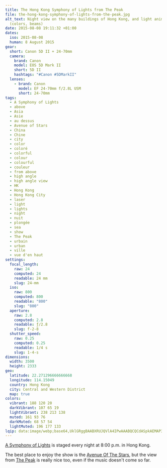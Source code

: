 ```yaml
---
title: The Hong Kong Symphony of Lights from The Peak
file: the-hong-kong-symphony-of-lights-from-the-peak.jpg
alt_text: Night view on the many buildings of Hong Kong, and light animations
  (colors, beams)
date: 2015-08-08 19:11:32 +01:00
dates:
  iso: 2015-08-08
  human: 8 August 2015
gear:
  short: Canon 5D II + 24-70mm
  camera:
    brand: Canon
    model: EOS 5D Mark II
    short: 5D II
    hashtags: "#Canon #5DMarkII"
  lenses:
    - brand: Canon
      model: EF 24-70mm f/2.8L USM
      short: 24-70mm
tags:
  - A Symphony of Lights
  - above
  - Asia
  - Asie
  - au dessus
  - Avenue of Stars
  - China
  - Chine
  - city
  - color
  - coloré
  - colorful
  - colour
  - colourful
  - couleur
  - from above
  - high angle
  - high angle view
  - HK
  - Hong Kong
  - Hong Kong City
  - laser
  - light
  - lights
  - night
  - nuit
  - plongée
  - sea
  - show
  - The Peak
  - urbain
  - urban
  - ville
  - vue d'en haut
settings:
  focal_length:
    raw: 24
    computed: 24
    readable: 24 mm
    slug: 24-mm
  iso:
    raw: 800
    computed: 800
    readable: "800"
    slug: "800"
  aperture:
    raw: 2.8
    computed: 2.8
    readable: ƒ/2.8
    slug: f-2-8
  shutter_speed:
    raw: 0.25
    computed: 0.25
    readable: 1/4 s
    slug: 1-4-s
dimensions:
  width: 3500
  height: 2333
geo:
  latitude: 22.271296666666668
  longitude: 114.15049
  country: Hong Kong
  city: Central and Western District
  map: true
colors:
  vibrant: 188 120 20
  darkVibrant: 107 65 19
  lightVibrant: 238 213 138
  muted: 161 93 76
  darkMuted: 68 57 54
  lightMuted: 196 177 133
lqip: data:image/webp;base64,UklGRggBAABXRUJQVlA4IPwAAABQCQCdASpkAEMAP3GmwVi7ti+jsHjrS3AuCWUA0FQ8ewIKXHWdxmh+9TdeAhkpvlOGVuEyRol7MFCBGRlz6CQBSFZ2410Fv5bDI4oeRxpPABpYgAD+7RzxIGa2a2yNoNXeN1X7F+6UaAyYyFtxY9BUtXyE35QgqM29AJ8TM6IRziotEvrE8gSk2m9ppi/YDObA6pve+Mp7Rfoyuk55Mm47SHCILbgVnfWhnqhpLvo2pQiS5xbIpiUH9YscWBqui3aVh9avV/ysiNbMAbsWvtB+WaaUYQwZgX9Z3aplI0kuPwkAn79CTJ4qh5aLTVnxEM911s5793QGigAAAAA=
---
```


<a href="http://www.tourism.gov.hk/symphony/english/details/details.html">A Symphony of Lights</a> is staged every night at 8:00 p.m. in Hong Kong.

The best place to enjoy the show is the <a href="http://www.avenueofstars.com.hk/eng/home.asp">Avenue Of The Stars</a>, but the view from <a href="http://www.discoverhongkong.com/eng/see-do/highlight-attractions/top-10/the-peak.jsp">The Peak</a> is really nice too, even if the music doesn't come so far.
